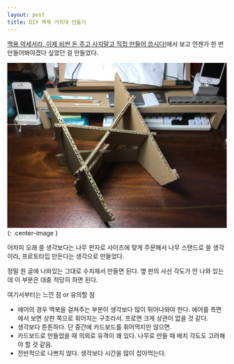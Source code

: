 ```yaml
---
layout: post
title: DIY 맥북 거치대 만들기
---
```


[맥용 악세서리, 이제 비싼 돈 주고 사지말고 직접 만들어 씁시다!](http://macnews.tistory.com/135)에서 보고 언젠가 한 번 만들어봐야겠다 싶었던 걸 만들었다.

![](/Resources/2016-08-09/stand.jpg){: .center-image }

어차피 오래 쓸 생각보다는 나무 판자로 사이즈에 맞게 주문해서 나무 스탠드로 쓸 생각이라, 프로토타입 만든다는 생각으로 만들었다.

정말 원 글에 나와있는 그대로 수치재서 만들면 된다. 옆 판의 사선 각도가 안 나와 있는데 이 부분은 대충 적당히 하면 된다.

여기서부터는 느낀 점 or 유의할 점

- 에어의 경우 맥북을 걸쳐주는 부분이 생각보다 많이 튀어나와야 한다. 에어를 측면에서 보면 상판 쪽으로 휘어지는 구조라서. 프로면 크게 상관이 없을 것 같다.
- 생각보다 튼튼하다. 단 중간에 카드보드를 휘어먹지만 않으면.
- 카드보드로 만들었을 때 의외로 유격이 꽤 있다. 나무로 만들 때 배치 각도도 고려해야 할 것 같음.
- 전반적으로 나쁘지 않다. 생각보다 시간을 많이 잡아먹는다. 